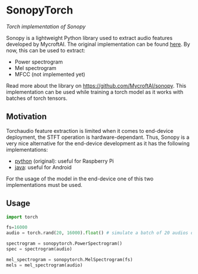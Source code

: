 # SonopyTorch

*Torch implementation of Sonopy*

Sonopy is a lightweight Python library used to extract audio features developed by MycroftAI. The original implementation can be found [here](https://github.com/MycroftAI/sonopy). By now, this can be used to extract:

 - Power spectrogram
 - Mel spectrogram
 - MFCC (not implemented yet)

Read more about the library on https://github.com/MycroftAI/sonopy. This implementation can be used while training a torch model as it works with batches of torch tensors.

## Motivation

Torchaudio feature extraction is limited when it comes to end-device deployment, the STFT operation is hardware-dependant. Thus, Sonopy is a very nice alternative for the end-device development as it has the following implementations:

- [python](https://github.com/MycroftAI/sonopy) (original): useful for Raspberry Pi
- [java](https://github.com/mikex86/SonopyJava): useful for Android


For the usage of the model in the end-device one of this two implementations must be used.

## Usage

```python
import torch

fs=16000
audio = torch.rand(20, 16000).float() # simulate a batch of 20 audios of 1s

spectrogram = sonopytorch.PowerSpectrogram()
spec = spectrogram(audio)

mel_spectrogram = sonopytorch.MelSpectrogram(fs)
mels = mel_spectrogram(audio)
```